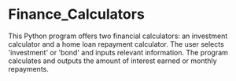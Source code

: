 # Finance_Calculators
This Python program offers two financial calculators: an investment calculator and a home loan repayment calculator. The user selects 'investment' or 'bond' and inputs relevant information. The program calculates and outputs the amount of interest earned or monthly repayments.
